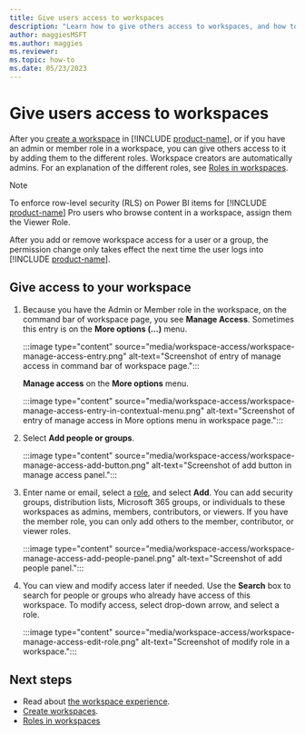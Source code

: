 ```yaml
---
title: Give users access to workspaces
description: "Learn how to give others access to workspaces, and how to modify their access."
author: maggiesMSFT
ms.author: maggies
ms.reviewer: 
ms.topic: how-to
ms.date: 05/23/2023
---
```

# Give users access to workspaces

After you [create a workspace](create-workspaces.md) in [!INCLUDE [product-name](../includes/product-name.md)], or if you have an admin or member role in a workspace, you can give others access to it by adding them to the different roles. Workspace creators are automatically admins. For an explanation of the different roles, see [Roles in workspaces](roles-workspaces.md).

> [!NOTE]
> To enforce row-level security (RLS) on Power BI items for [!INCLUDE [product-name](../includes/product-name.md)] Pro users who browse content in a workspace, assign them the Viewer Role.
> 
> After you add or remove workspace access for a user or a group, the permission change only takes effect the next time the user logs into [!INCLUDE [product-name](../includes/product-name.md)].

## Give access to your workspace

1. Because you have the Admin or Member role in the workspace, on the command bar of workspace page, you see **Manage Access**. Sometimes this entry is on the **More options (...)** menu.

    :::image type="content" source="media/workspace-access/workspace-manage-access-entry.png" alt-text="Screenshot of entry of manage access in command bar of workspace page.":::

    **Manage access** on the **More options** menu.
    
    :::image type="content" source="media/workspace-access/workspace-manage-access-entry-in-contextual-menu.png" alt-text="Screenshot of entry of manage access in More options menu in workspace page.":::

1. Select **Add people or groups**.
   
   :::image type="content" source="media/workspace-access/workspace-manage-access-add-button.png" alt-text="Screenshot of add button in manage access panel.":::

1. Enter name or email, select a [role](roles-workspaces.md), and select **Add**. You can add security groups, distribution lists, Microsoft 365 groups, or individuals to these workspaces as admins, members, contributors, or viewers. If you have the member role, you can only add others to the member, contributor, or viewer roles.
   
   :::image type="content" source="media/workspace-access/workspace-manage-access-add-people-panel.png" alt-text="Screenshot of add people panel.":::

1. You can view and modify access later if needed. Use the **Search** box to search for people or groups who already have access of this workspace. To modify access, select drop-down arrow, and select a role.
   
   :::image type="content" source="media/workspace-access/workspace-manage-access-edit-role.png" alt-text="Screenshot of modify role in a workspace.":::

## Next steps

* Read about [the workspace experience](workspaces.md).
* [Create workspaces](create-workspaces.md).
* [Roles in workspaces](roles-workspaces.md)
